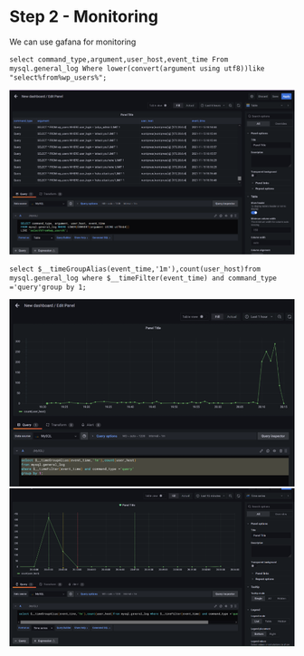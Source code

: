 # Step 2 - Monitoring

We can use gafana for monitoring

    select command_type,argument,user_host,event_time From mysql.general_log Where lower(convert(argument using utf8))like "select%from%wp_users%";


![Image](./assets/loginLog.png)


    select $__timeGroupAlias(event_time,'1m'),count(user_host)from mysql.general_log where $__timeFilter(event_time) and command_type ='query'group by 1;
![Image](./assets/loginPro1.png)
![Image](./assets/loginPro2.png)